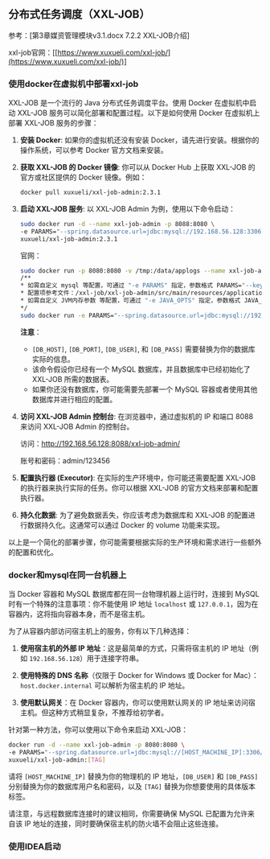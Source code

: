 ## 分布式任务调度（XXL-JOB）

参考：[第3章媒资管理模块v3.1.docx 7.2.2 XXL-JOB介绍]

xxl-job官网：[[https://www.xuxueli.com/xxl-job/](https://www.xuxueli.com/xxl-job/)]

### 使用docker在虚拟机中部署xxl-job

XXL-JOB 是一个流行的 Java 分布式任务调度平台。使用 Docker 在虚拟机中启动 XXL-JOB 服务可以简化部署和配置过程。以下是如何使用 Docker 在虚拟机上部署 XXL-JOB 服务的步骤：

1. **安装 Docker**:
   如果你的虚拟机还没有安装 Docker，请先进行安装。根据你的操作系统，可以参考 Docker 官方文档来安装。

2. **获取 XXL-JOB 的 Docker 镜像**:
   你可以从 Docker Hub 上获取 XXL-JOB 的官方或社区提供的 Docker 镜像。例如：
   
   ```bash
   docker pull xuxueli/xxl-job-admin:2.3.1
   ```
   
3. **启动 XXL-JOB 服务**:
   以 XXL-JOB Admin 为例，使用以下命令启动：
   
   ```bash
   sudo docker run -d --name xxl-job-admin -p 8088:8080 \
   -e PARAMS="--spring.datasource.url=jdbc:mysql://192.168.56.128:3306/xxl_job?useUnicode=true&characterEncoding=UTF-8&autoReconnect=true&serverTimezone=Asia/Shanghai&useSSL=false --spring.datasource.username=xczx --spring.datasource.password=123456 --xxl.job.accessToken=mkid" \
   xuxueli/xxl-job-admin:2.3.1
   ```
   
   官网：
   
   ```bash
   sudo docker run -p 8080:8080 -v /tmp:/data/applogs --name xxl-job-admin  -d xuxueli/xxl-job-admin:2.3.1
   /**
   * 如需自定义 mysql 等配置，可通过 "-e PARAMS" 指定，参数格式 PARAMS="--key=value  --key2=value2" ；
   * 配置项参考文件：/xxl-job/xxl-job-admin/src/main/resources/application.properties
   * 如需自定义 JVM内存参数 等配置，可通过 "-e JAVA_OPTS" 指定，参数格式 JAVA_OPTS="-Xmx512m" ；
   */
   sudo docker run -e PARAMS="--spring.datasource.url=jdbc:mysql://192.168.56.128:3306/xxl_job?useUnicode=true&characterEncoding=UTF-8&autoReconnect=true&serverTimezone=Asia/Shanghai --spring.datasource.username=xczx --spring.datasource.password=123456" -p 8080:8080 -v /tmp:/data/applogs --name xxl-job-admin  -d xuxueli/xxl-job-admin:2.3.1
   ```
   
   **注意**：
   
   - `[DB_HOST]`, `[DB_PORT]`, `[DB_USER]`, 和 `[DB_PASS]` 需要替换为你的数据库实际的信息。
   - 该命令假设你已经有一个 MySQL 数据库，并且数据库中已经初始化了 XXL-JOB 所需的数据表。
   - 如果你还没有数据库，你可能需要先部署一个 MySQL 容器或者使用其他数据库并进行相应的配置。
   
4. **访问 XXL-JOB Admin 控制台**:
   在浏览器中，通过虚拟机的 IP 和端口 8088 来访问 XXL-JOB Admin 的控制台。

   访问：http://192.168.56.128:8088/xxl-job-admin/
   
   账号和密码：admin/123456
   
5. **配置执行器 (Executor)**:
   在实际的生产环境中，你可能还需要配置 XXL-JOB 的执行器来执行实际的任务。你可以根据 XXL-JOB 的官方文档来部署和配置执行器。

6. **持久化数据**:
   为了避免数据丢失，你应该考虑为数据库和 XXL-JOB 的配置进行数据持久化。这通常可以通过 Docker 的 volume 功能来实现。

以上是一个简化的部署步骤，你可能需要根据实际的生产环境和需求进行一些额外的配置和优化。

### docker和mysql在同一台机器上

当 Docker 容器和 MySQL 数据库都在同一台物理机器上运行时，连接到 MySQL 时有一个特殊的注意事项：你不能使用 IP 地址 `localhost` 或 `127.0.0.1`，因为在容器内，这将指向容器本身，而不是宿主机。

为了从容器内部访问宿主机上的服务，你有以下几种选择：

1. **使用宿主机的外部 IP 地址**：这是最简单的方式，只需将宿主机的 IP 地址（例如 `192.168.56.128`）用于连接字符串。

2. **使用特殊的 DNS 名称**（仅限于 Docker for Windows 或 Docker for Mac）：`host.docker.internal` 可以解析为宿主机的 IP 地址。

3. **使用默认网关**：在 Docker 容器内，你可以使用默认网关的 IP 地址来访问宿主机。但这种方式稍显复杂，不推荐给初学者。

针对第一种方法，你可以使用以下命令来启动 XXL-JOB：

```bash
docker run -d --name xxl-job-admin -p 8080:8080 \
-e PARAMS="--spring.datasource.url=jdbc:mysql://[HOST_MACHINE_IP]:3306/xxl-job?useUnicode=true&characterEncoding=UTF-8&zeroDateTimeBehavior=convertToNull --spring.datasource.username=[DB_USER] --spring.datasource.password=[DB_PASS]" \
xuxueli/xxl-job-admin:[TAG]
```

请将 `[HOST_MACHINE_IP]` 替换为你的物理机的 IP 地址，`[DB_USER]` 和 `[DB_PASS]` 分别替换为你的数据库用户名和密码，以及 `[TAG]` 替换为你想要使用的具体版本标签。

请注意，与远程数据库连接时的建议相同，你需要确保 MySQL 已配置为允许来自该 IP 地址的连接，同时要确保宿主机的防火墙不会阻止这些连接。

### 使用IDEA启动

